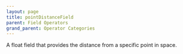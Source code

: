 ```yaml
---
layout: page
title: pointDistanceField
parent: Field Operators
grand_parent: Operator Categories
---
```


A float field that provides the distance from a specific point in space.
